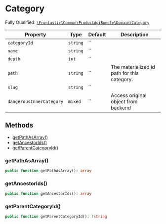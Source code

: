 #  Category

Fully Qualified: [`\Frontastic\Common\ProductApiBundle\Domain\Category`](../../../../src/php/ProductApiBundle/Domain/Category.php)



Property|Type|Default|Description
--------|----|-------|-----------
`categoryId`|`string`|``|
`name`|`string`|``|
`depth`|`int`|``|
`path`|`string`|``|The materialized id path for this category.
`slug`|`string`|``|
`dangerousInnerCategory`|`mixed`|``|Access original object from backend

## Methods

* [getPathAsArray()](#getPathAsArray)
* [getAncestorIds()](#getAncestorIds)
* [getParentCategoryId()](#getParentCategoryId)


### getPathAsArray()


```php
public function getPathAsArray(): array
```







### getAncestorIds()


```php
public function getAncestorIds(): array
```







### getParentCategoryId()


```php
public function getParentCategoryId(): ?string
```







